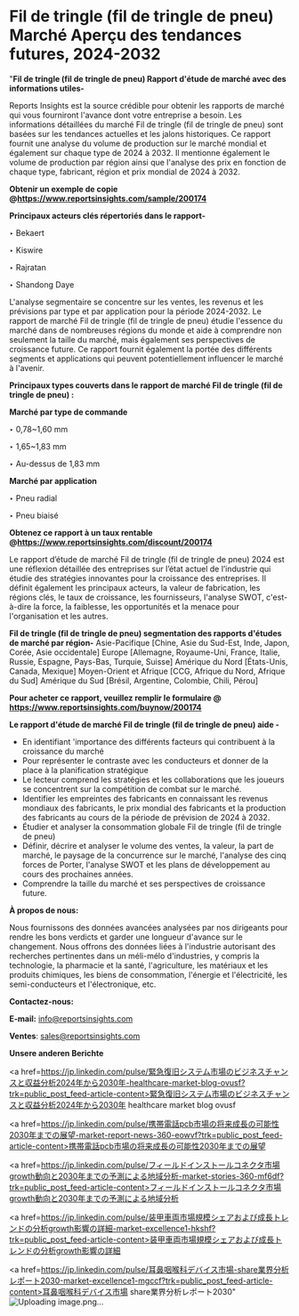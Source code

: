 # Fil de tringle (fil de tringle de pneu) Marché Aperçu des tendances futures, 2024-2032

"<strong>Fil de tringle (fil de tringle de pneu) Rapport d'étude de marché avec des informations utiles-</strong>

Reports Insights est la source crédible pour obtenir les rapports de marché qui vous fourniront l'avance dont votre entreprise a besoin. Les informations détaillées du marché Fil de tringle (fil de tringle de pneu) sont basées sur les tendances actuelles et les jalons historiques. Ce rapport fournit une analyse du volume de production sur le marché mondial et également sur chaque type de 2024 à 2032. Il mentionne également le volume de production par région ainsi que l'analyse des prix en fonction de chaque type, fabricant, région et prix mondial de 2024 à 2032.

<strong><b>Obtenir un exemple de copie @</b></strong><a href=https://www.reportsinsights.com/sample/200174><strong><b>https://www.reportsinsights.com/sample/200174</b></strong></a>

<b>Principaux acteurs clés répertoriés dans le rapport-</b>

<b> </b>‣ Bekaert

‣ Kiswire

‣ Rajratan

‣ Shandong Daye

L'analyse segmentaire se concentre sur les ventes, les revenus et les prévisions par type et par application pour la période 2024-2032. Le rapport de marché Fil de tringle (fil de tringle de pneu) étudie l'essence du marché dans de nombreuses régions du monde et aide à comprendre non seulement la taille du marché, mais également ses perspectives de croissance future. Ce rapport fournit également la portée des différents segments et applications qui peuvent potentiellement influencer le marché à l'avenir.

<strong>Principaux types couverts dans le rapport de marché Fil de tringle (fil de tringle de pneu) :</strong>

<strong>Marché par type de commande</strong>

‣ 0,78~1,60 mm

‣ 1,65~1,83 mm

‣ Au-dessus de 1,83 mm

<strong>Marché par application</strong>

‣ Pneu radial

‣ Pneu biaisé

<strong><b>Obtenez ce rapport à un taux rentable @</b></strong><a href=https://www.reportsinsights.com/discount/200174><strong><b>https://www.reportsinsights.com/discount/200174</b></strong></a>

Le rapport d’étude de marché Fil de tringle (fil de tringle de pneu) 2024 est une réflexion détaillée des entreprises sur l’état actuel de l’industrie qui étudie des stratégies innovantes pour la croissance des entreprises. Il définit également les principaux acteurs, la valeur de fabrication, les régions clés, le taux de croissance, les fournisseurs, l'analyse SWOT, c'est-à-dire la force, la faiblesse, les opportunités et la menace pour l'organisation et les autres.

<strong>Fil de tringle (fil de tringle de pneu) segmentation des rapports d'études de marché par région-</strong>
Asie-Pacifique [Chine, Asie du Sud-Est, Inde, Japon, Corée, Asie occidentale]
Europe [Allemagne, Royaume-Uni, France, Italie, Russie, Espagne, Pays-Bas, Turquie, Suisse]
Amérique du Nord [États-Unis, Canada, Mexique]
Moyen-Orient et Afrique [CCG, Afrique du Nord, Afrique du Sud]
Amérique du Sud [Brésil, Argentine, Colombie, Chili, Pérou]

<strong>Pour acheter ce rapport, veuillez remplir le formulaire @   <a href=https://www.reportsinsights.com/buynow/200174>https://www.reportsinsights.com/buynow/200174</a></strong>

<strong>Le rapport d'étude de marché Fil de tringle (fil de tringle de pneu) aide -</strong>
<ul>
  <li>En identifiant 'importance des différents facteurs qui contribuent à la croissance du marché</li>
  <li>Pour représenter le contraste avec les conducteurs et donner de la place à la planification stratégique</li>
  <li>Le lecteur comprend les stratégies et les collaborations que les joueurs se concentrent sur la compétition de combat sur le marché.</li>
  <li>Identifier les empreintes des fabricants en connaissant les revenus mondiaux des fabricants, le prix mondial des fabricants et la production des fabricants au cours de la période de prévision de 2024 à 2032.</li>
  <li>Étudier et analyser la consommation globale Fil de tringle (fil de tringle de pneu)</li>
  <li>Définir, décrire et analyser le volume des ventes, la valeur, la part de marché, le paysage de la concurrence sur le marché, l'analyse des cinq forces de Porter, l'analyse SWOT et les plans de développement au cours des prochaines années.</li>
  <li>Comprendre la taille du marché et ses perspectives de croissance future.</li>
</ul>
<strong>À propos de nous:</strong>

Nous fournissons des données avancées analysées par nos dirigeants pour rendre les bons verdicts et garder une longueur d'avance sur le changement. Nous offrons des données liées à l'industrie autorisant des recherches pertinentes dans un méli-mélo d'industries, y compris la technologie, la pharmacie et la santé, l'agriculture, les matériaux et les produits chimiques, les biens de consommation, l'énergie et l'électricité, les semi-conducteurs et l'électronique, etc.

<strong>Contactez-nous:</strong>

<strong>E-mail:</strong> <a href=mailto:info@reportsinsights.com>info@reportsinsights.com</a>

<strong>Ventes</strong>: <a href=mailto:sales@reportsinsights.com>sales@reportsinsights.com</a>

<strong>Unsere anderen Berichte</strong>

<a href=https://jp.linkedin.com/pulse/緊急復旧システム市場のビジネスチャンスと収益分析2024年から2030年-healthcare-market-blog-ovusf?trk=public_post_feed-article-content>緊急復旧システム市場のビジネスチャンスと収益分析2024年から2030年 healthcare market blog ovusf</a>

<a href=https://jp.linkedin.com/pulse/携帯電話pcb市場の将来成長の可能性2030年までの展望-market-report-news-360-eowvf?trk=public_post_feed-article-content>携帯電話pcb市場の将来成長の可能性2030年までの展望</a>

<a href=https://jp.linkedin.com/pulse/フィールドインストールコネクタ市場growth動向と2030年までの予測による地域分析-market-stories-360-mf6df?trk=public_post_feed-article-content>フィールドインストールコネクタ市場growth動向と2030年までの予測による地域分析</a>

<a href=https://jp.linkedin.com/pulse/装甲車両市場規模シェアおよび成長トレンドの分析growth影響の詳細-market-excellence1-hkshf?trk=public_post_feed-article-content>装甲車両市場規模シェアおよび成長トレンドの分析growth影響の詳細</a>

<a href=https://jp.linkedin.com/pulse/耳鼻咽喉科デバイス市場-share業界分析レポート2030-market-excellence1-mgccf?trk=public_post_feed-article-content>耳鼻咽喉科デバイス市場 share業界分析レポート2030</a>"
![Uploading image.png…]()
